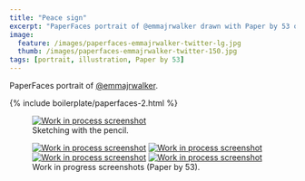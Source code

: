 ```yaml
---
title: "Peace sign"
excerpt: "PaperFaces portrait of @emmajrwalker drawn with Paper by 53 on an iPad."
image: 
  feature: /images/paperfaces-emmajrwalker-twitter-lg.jpg
  thumb: /images/paperfaces-emmajrwalker-twitter-150.jpg
tags: [portrait, illustration, Paper by 53]
---
```


PaperFaces portrait of <a href="http://twitter.com/emmajrwalker">@emmajrwalker</a>.

{% include boilerplate/paperfaces-2.html %}

<figure>
	<a href="{{ site.url }}/images/paperfaces-emmajrwalker-process-1-lg.jpg"><img src="{{ site.url }}/images/paperfaces-emmajrwalker-process-1-750.jpg" alt="Work in process screenshot"></a>
	<figcaption>Sketching with the pencil.</figcaption>
</figure>

<figure class="half">
	<a href="{{ site.url }}/images/paperfaces-emmajrwalker-process-2-lg.jpg"><img src="{{ site.url }}/images/paperfaces-emmajrwalker-process-2-600.jpg" alt="Work in process screenshot"></a>
	<a href="{{ site.url }}/images/paperfaces-emmajrwalker-process-3-lg.jpg"><img src="{{ site.url }}/images/paperfaces-emmajrwalker-process-3-600.jpg" alt="Work in process screenshot"></a>
	<a href="{{ site.url }}/images/paperfaces-emmajrwalker-process-4-lg.jpg"><img src="{{ site.url }}/images/paperfaces-emmajrwalker-process-4-600.jpg" alt="Work in process screenshot"></a>
	<a href="{{ site.url }}/images/paperfaces-emmajrwalker-process-5-lg.jpg"><img src="{{ site.url }}/images/paperfaces-emmajrwalker-process-5-600.jpg" alt="Work in process screenshot"></a>
	<figcaption>Work in progress screenshots (Paper by 53).</figcaption>
</figure>